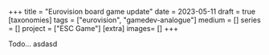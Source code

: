 +++
title = "Eurovision board game update"
date = 2023-05-11
draft =  true
[taxonomies]
tags = ["eurovision", "gamedev-analogue"]
medium = []
series = []
project = ["ESC Game"]
[extra]
images= []
+++

Todo... asdasd
